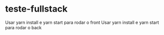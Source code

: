 # teste-fullstack

Usar yarn install e yarn start para rodar o front
Usar yarn install e yarn start para rodar o back
